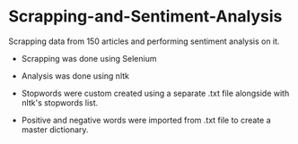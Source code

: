 # Scrapping-and-Sentiment-Analysis
Scrapping data from 150 articles and performing sentiment analysis on it.


* Scrapping was done using Selenium


* Analysis was done using nltk


* Stopwords were custom created using a separate .txt file alongside with nltk's stopwords list.


* Positive and negative words were imported from .txt file to create a master dictionary.

